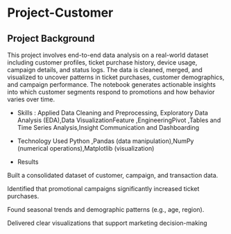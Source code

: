 # Project-Customer
## Project Background

This project involves end-to-end data analysis on a real-world dataset including customer profiles, ticket purchase history, device usage, campaign details, and status logs. The data is cleaned, merged, and visualized to uncover patterns in ticket purchases, customer demographics, and campaign performance. The notebook generates actionable insights into which customer segments respond to promotions and how behavior varies over time.

 * Skills : Applied Data Cleaning and Preprocessing, Exploratory Data Analysis (EDA),Data VisualizationFeature ,EngineeringPivot ,Tables and Time Series Analysis,Insight Communication and Dashboarding

* Technology Used Python ,Pandas (data manipulation),NumPy (numerical operations),Matplotlib (visualization)

 * Results

Built a consolidated dataset of customer, campaign, and transaction data.

Identified that promotional campaigns significantly increased ticket purchases.

Found seasonal trends and demographic patterns (e.g., age, region).

Delivered clear visualizations that support marketing decision-making

